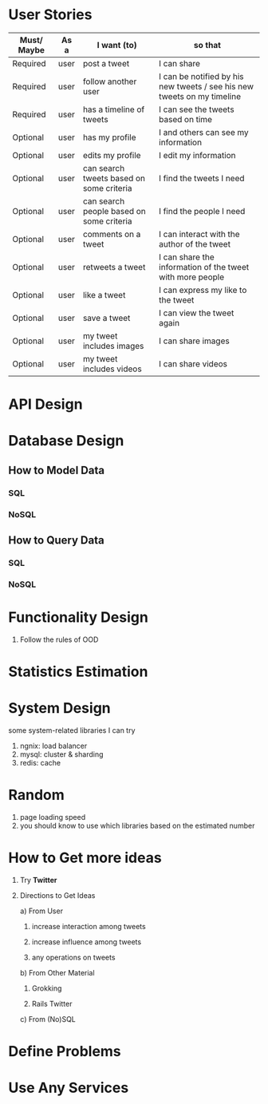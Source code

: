 # User Stories

Must/ Maybe|As a| I want (to) | so that
--- | --- | --- | ---
Required | user | post a tweet | I can share
Required | user | follow another user| I can be notified by his new tweets / see his new tweets on my timeline
Required | user | has a timeline of tweets | I can see the tweets based on time
Optional | user | has my profile| I and others can see my information
Optional | user | edits my profile| I edit my information
Optional | user | can search tweets based on some criteria| I find the tweets I need
Optional | user | can search people based on some criteria| I find the people I need
Optional | user | comments on a tweet | I can interact with the author of the tweet
Optional | user | retweets a tweet | I can share the information of the tweet with more people
Optional | user | like a tweet | I can express my like to the tweet
Optional | user | save a tweet | I can view the tweet again
Optional | user | my tweet includes images | I can share images
Optional | user | my tweet includes videos | I can share videos

# API Design

# Database Design

## How to Model Data

### SQL
### NoSQL

## How to Query Data

### SQL
### NoSQL

# Functionality Design

1. Follow the rules of OOD

# Statistics Estimation

# System Design

some system-related libraries I can try

1. ngnix: load balancer
2. mysql: cluster & sharding
3. redis: cache

# Random
1. page loading speed
2. you should know to use which libraries based on the estimated number

# How to Get more ideas

1. Try __Twitter__
2. Directions to Get Ideas

   a) From User
   
      1. increase interaction among tweets
   
      2. increase influence among tweets
   
      3. any operations on tweets
   
   b) From Other Material
   
      1. Grokking
      
      2. Rails Twitter
      
   c) From (No)SQL

# Define Problems

# Use Any Services